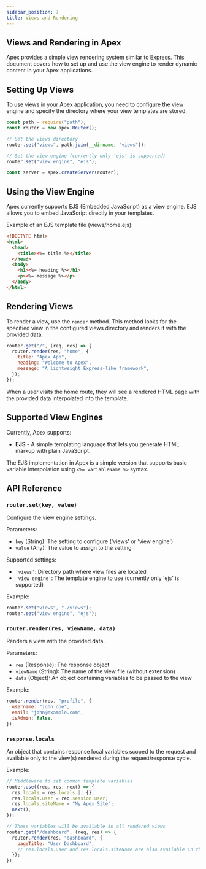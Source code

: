 ```yaml
---
sidebar_position: 7
title: Views and Rendering
---
```


## Views and Rendering in Apex

Apex provides a simple view rendering system similar to Express. This document covers how to set up and use the view engine to render dynamic content in your Apex applications.

## Setting Up Views

To use views in your Apex application, you need to configure the view engine and specify the directory where your view templates are stored.

```javascript
const path = require("path");
const router = new apex.Router();

// Set the views directory
router.set("views", path.join(__dirname, "views"));

// Set the view engine (currently only 'ejs' is supported)
router.set("view engine", "ejs");

const server = apex.createServer(router);
```

## Using the View Engine

Apex currently supports EJS (Embedded JavaScript) as a view engine. EJS allows you to embed JavaScript directly in your templates.

Example of an EJS template file (views/home.ejs):

```html
<!DOCTYPE html>
<html>
  <head>
    <title><%= title %></title>
  </head>
  <body>
    <h1><%= heading %></h1>
    <p><%= message %></p>
  </body>
</html>
```

## Rendering Views

To render a view, use the `render` method. This method looks for the specified view in the configured views directory and renders it with the provided data.

```javascript
router.get("/", (req, res) => {
  router.render(res, "home", {
    title: "Apex App",
    heading: "Welcome to Apex",
    message: "A lightweight Express-like framework",
  });
});
```

When a user visits the home route, they will see a rendered HTML page with the provided data interpolated into the template.

## Supported View Engines

Currently, Apex supports:

- **EJS** - A simple templating language that lets you generate HTML markup with plain JavaScript.

The EJS implementation in Apex is a simple version that supports basic variable interpolation using `<%= variableName %>` syntax.

## API Reference

### `router.set(key, value)`

Configure the view engine settings.

Parameters:

- `key` (String): The setting to configure ('views' or 'view engine')
- `value` (Any): The value to assign to the setting

Supported settings:

- `'views'`: Directory path where view files are located
- `'view engine'`: The template engine to use (currently only 'ejs' is supported)

Example:

```javascript
router.set("views", "./views");
router.set("view engine", "ejs");
```

### `router.render(res, viewName, data)`

Renders a view with the provided data.

Parameters:

- `res` (Response): The response object
- `viewName` (String): The name of the view file (without extension)
- `data` (Object): An object containing variables to be passed to the view

Example:

```javascript
router.render(res, "profile", {
  username: "john_doe",
  email: "john@example.com",
  isAdmin: false,
});
```

### `response.locals`

An object that contains response local variables scoped to the request and available only to the view(s) rendered during the request/response cycle.

Example:

```javascript
// Middleware to set common template variables
router.use((req, res, next) => {
  res.locals = res.locals || {};
  res.locals.user = req.session.user;
  res.locals.siteName = "My Apex Site";
  next();
});

// These variables will be available in all rendered views
router.get("/dashboard", (req, res) => {
  router.render(res, "dashboard", {
    pageTitle: "User Dashboard",
    // res.locals.user and res.locals.siteName are also available in the view
  });
});
```
